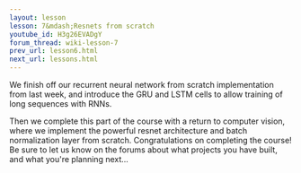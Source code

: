 ```yaml
---
layout: lesson
lesson: 7&mdash;Resnets from scratch
youtube_id: H3g26EVADgY
forum_thread: wiki-lesson-7
prev_url: lesson6.html
next_url: lessons.html
---
```


We finish off our recurrent neural network from scratch implementation from last week, and introduce the GRU and LSTM cells to allow training of long sequences with RNNs.

Then we complete this part of the course with a return to computer vision, where we implement the powerful resnet architecture and batch normalization layer from scratch. Congratulations on completing the course! Be sure to let us know on the forums about what projects you have built, and what you're planning next...

